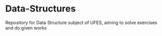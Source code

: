 # Data-Structures
Repository for Data Structure subject of UFES, aiming to solve exercises and do given works
